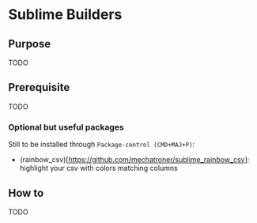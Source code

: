 # Sublime Builders

## Purpose

TODO

## Prerequisite

TODO

### Optional but useful packages

Still to be installed through `Package-control (CMD+MAJ+P)`:

* (rainbow_csv)[https://github.com/mechatroner/sublime_rainbow_csv]: highlight your csv with colors matching columns

## How to

TODO


